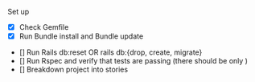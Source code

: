 Set up

- [x] Check Gemfile
- [x] Run Bundle install and Bundle update
- [] Run Rails db:reset OR rails db:{drop, create, migrate}
- [] Run Rspec and verify that tests are passing (there should be only )
- [] Breakdown project into stories